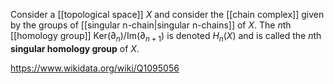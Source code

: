 Consider a [[topological space]] $X$ and consider the [[chain complex]] given by the groups of [[singular n-chain|singular n-chains]] of $X$. The $n$th [[homology group]] $\text{Ker}(\partial_{n})/\text{Im}(\partial_{n+1})$ is denoted $H_n(X)$ and is called the $n$th **singular homology group** of $X$. 

https://www.wikidata.org/wiki/Q1095056
